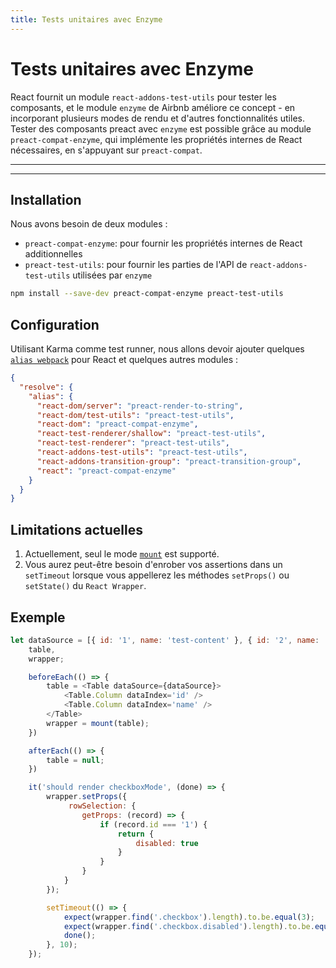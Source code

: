 ```yaml
---
title: Tests unitaires avec Enzyme
---
```


# Tests unitaires avec Enzyme

React fournit un module `react-addons-test-utils` pour tester les composants, et le module `enzyme` de Airbnb améliore ce concept - en incorporant plusieurs modes de rendu et d'autres fonctionnalités utiles. Tester des composants preact avec `enzyme` est possible grâce au module `preact-compat-enzyme`, qui implémente les propriétés internes de React nécessaires, en s'appuyant sur `preact-compat`.

---

<toc></toc>

---

## Installation

Nous avons besoin de deux modules :

- `preact-compat-enzyme`: pour fournir les propriétés internes de React additionnelles
- `preact-test-utils`: pour fournir les parties de l'API de `react-addons-test-utils` utilisées par `enzyme`

```bash
npm install --save-dev preact-compat-enzyme preact-test-utils
```

## Configuration

Utilisant Karma comme test runner, nous allons devoir ajouter quelques [`alias webpack`](https://github.com/webpack-contrib/karma-webpack#usage) pour React et quelques autres modules :

```json
{
  "resolve": {
    "alias": {
      "react-dom/server": "preact-render-to-string",
      "react-dom/test-utils": "preact-test-utils",
      "react-dom": "preact-compat-enzyme",
      "react-test-renderer/shallow": "preact-test-utils",
      "react-test-renderer": "preact-test-utils",
      "react-addons-test-utils": "preact-test-utils",
      "react-addons-transition-group": "preact-transition-group",
      "react": "preact-compat-enzyme"
    }
  }
}
```

## Limitations actuelles

1. Actuellement, seul le mode [`mount`](http://airbnb.io/enzyme/docs/api/mount.html) est supporté. 
2. Vous aurez peut-être besoin d'enrober vos assertions dans un `setTimeout` lorsque vous appellerez les méthodes `setProps()` ou `setState()` du `React Wrapper`.


## Exemple

```js
let dataSource = [{ id: '1', name: 'test-content' }, { id: '2', name: 'test-content' }],
    table,
    wrapper;

    beforeEach(() => {
        table = <Table dataSource={dataSource}>
            <Table.Column dataIndex='id' />
            <Table.Column dataIndex='name' />
        </Table>
        wrapper = mount(table);
    })

    afterEach(() => {
        table = null;
    })

    it('should render checkboxMode', (done) => {
        wrapper.setProps({
             rowSelection: {
                getProps: (record) => {
                    if (record.id === '1') {
                        return {
                            disabled: true
                        }
                    }
                }
            }
        });

        setTimeout(() => {
            expect(wrapper.find('.checkbox').length).to.be.equal(3);
            expect(wrapper.find('.checkbox.disabled').length).to.be.equal(1);
            done();
        }, 10);
    });
```
